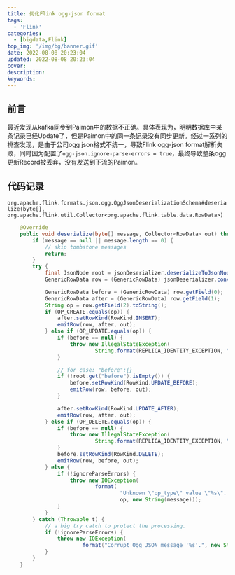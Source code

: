 ```yaml
---
title: 优化Flink ogg-json format
tags:
  - 'Flink'
categories:
  - [bigdata,Flink]
top_img: '/img/bg/banner.gif'
date: 2022-08-08 20:23:04
updated: 2022-08-08 20:23:04
cover:
description:
keywords:
---
```


## 前言

最近发现从kafka同步到Paimon中的数据不正确。具体表现为，明明数据库中某条记录已经Update了，但是Paimon中的同一条记录没有同步更新。经过一系列的排查发现，是由于公司ogg json格式不统一，导致Flink ogg-json format解析失败，同时因为配置了`ogg-json.ignore-parse-errors = true`，最终导致整条ogg更新Record被丢弃，没有发送到下流的Paimon。



## 代码记录

`org.apache.flink.formats.json.ogg.OggJsonDeserializationSchema#deserialize(byte[], org.apache.flink.util.Collector<org.apache.flink.table.data.RowData>)`

```java
    @Override
    public void deserialize(byte[] message, Collector<RowData> out) throws IOException {
        if (message == null || message.length == 0) {
            // skip tombstone messages
            return;
        }
        try {
            final JsonNode root = jsonDeserializer.deserializeToJsonNode(message);
            GenericRowData row = (GenericRowData) jsonDeserializer.convertToRowData(root);

            GenericRowData before = (GenericRowData) row.getField(0);
            GenericRowData after = (GenericRowData) row.getField(1);
            String op = row.getField(2).toString();
            if (OP_CREATE.equals(op)) {
                after.setRowKind(RowKind.INSERT);
                emitRow(row, after, out);
            } else if (OP_UPDATE.equals(op)) {
                if (before == null) {
                    throw new IllegalStateException(
                            String.format(REPLICA_IDENTITY_EXCEPTION, "UPDATE"));
                }

                // for case: "before":{}
                if (!root.get("before").isEmpty()) {
                    before.setRowKind(RowKind.UPDATE_BEFORE);
                    emitRow(row, before, out);
                }

                after.setRowKind(RowKind.UPDATE_AFTER);
                emitRow(row, after, out);
            } else if (OP_DELETE.equals(op)) {
                if (before == null) {
                    throw new IllegalStateException(
                            String.format(REPLICA_IDENTITY_EXCEPTION, "DELETE"));
                }
                before.setRowKind(RowKind.DELETE);
                emitRow(row, before, out);
            } else {
                if (!ignoreParseErrors) {
                    throw new IOException(
                            format(
                                    "Unknown \"op_type\" value \"%s\". The Ogg JSON message is '%s'",
                                    op, new String(message)));
                }
            }
        } catch (Throwable t) {
            // a big try catch to protect the processing.
            if (!ignoreParseErrors) {
                throw new IOException(
                        format("Corrupt Ogg JSON message '%s'.", new String(message)), t);
            }
        }
    }
```

